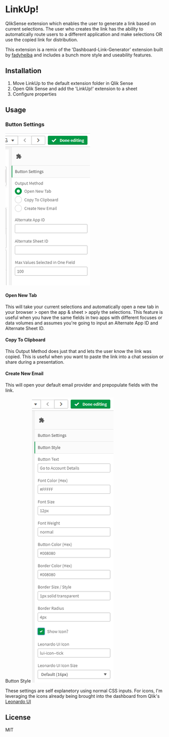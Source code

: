 # LinkUp!
QlikSense extension which enables the user to generate a link based on current selections. The user who creates the link has the ability to automatically route users to a different application and make selections OR use the copied link for distribution.

This extension is a remix of the 'Dashboard-Link-Generator' extension built by [fadyheiba](https://github.com/fadyheiba/Dashboard-Link-Generator) and includes a bunch more style and useability features.

## Installation

1. Move LinkUp to the default extension folder in Qlik Sense
2. Open Qlik Sense and add the 'LinkUp!' extension to a sheet
3. Configure properties	
	
## Usage

### Button Settings
![Screenshot](https://raw.githubusercontent.com/balexbyrd/LinkUp/main/img/buttonSettings.PNG)

#### Open New Tab
This will take your current selections and automatically open a new tab in your browser > open the app & sheet > apply the selections. This feature is useful when you have the same fields in two apps with different focuses or data volumes and assumes you're going to input an Alternate App ID and Alternate Sheet ID.

#### Copy To Clipboard
This Output Method does just that and lets the user know the link was copied. This is useful when you want to paste the link into a chat session or share during a presentation.

#### Create New Email
This will open your default email provider and prepopulate fields with the link.

Button Style
![Screenshot](https://raw.githubusercontent.com/balexbyrd/LinkUp/main/img/buttonStyle.PNG)

These settings are self explanetory using normal CSS inputs. For icons, I'm leveraging the icons already being brought into the dashboard from Qlik's [Leonardo UI](https://qlik-oss.github.io/leonardo-ui/icons.html)

## License

MIT